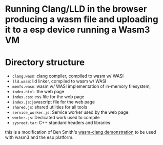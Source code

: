 # Running Clang/LLD in the browser producing a wasm file and uploading it to a esp device running a Wasm3 VM

# Directory structure

- `clang.wasm`: clang compiler, compiled to wasm w/ WASI
- `lld.wasm`: lld linker, compiled to wasm w/ WASI
- `memfs.wasm`: wasm w/ WASI implementation of in-memory filesystem,
- `index.html`: the web page
- `index.css`: css file for the web page
- `index.js`: javascript file for the web page
- `shared.js`: shared utilities for all tools
- `service_worker.js`: Service worker used by the web page
- `worker.js`: Dedicated work used to compile
- `sysroot.tar`: C++ standard headers and libraries

this is a modification of Ben Smith's [wasm-clang demonstration](https://github.com/binji/wasm-clang) to be used with wasm3 and the esp platform.
